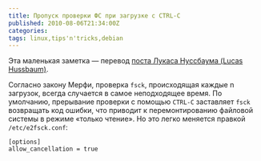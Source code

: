 ```yaml
---
title: Пропуск проверки ФС при загрузке с CTRL-C
published: 2010-08-06T21:34:00Z
categories: 
tags: linux,tips'n'tricks,debian
---
```


Эта маленькая заметка — перевод <a href='http://www.lucas-nussbaum.net/blog/?p=511'>поста Лукаса Нуссбаума (Lucas Hussbaum)</a>.

Согласно закону Мерфи, проверка <code>fsck</code>, происходящая каждые n загрузок, всегда случается в самое неподходящее время. По умолчанию, прерывание проверки с помощью <code>CTRL-C</code> заставляет <code>fsck</code> возвращать код ошибки, что приводит к перемонтированию файловой системы в режиме «только чтение». Но это легко меняется правкой <code>/etc/e2fsck.conf</code>:
```
[options]
allow_cancellation = true
```
